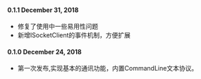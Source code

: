 #### 0.1.1 December 31, 2018
- 修复了使用中一些易用性问题
- 新增ISocketClient的事件机制，方便扩展

#### 0.1.0 December 24, 2018
- 第一次发布,实现基本的通讯功能，内置CommandLine文本协议。
